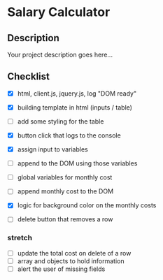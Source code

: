 # Salary Calculator

## Description

Your project description goes here...

## Checklist

- [x] html, client.js, jquery.js, log "DOM ready"
- [x] building template in html (inputs / table)
- [ ] add some styling for the table
- [x] button click that logs to the console
- [x] assign input to variables
- [ ] append to the DOM using those variables
- [ ] global variables for monthly cost
- [ ] append monthly cost to the DOM
- [x] logic for background color on the monthly costs
- [ ] delete button that removes a row


### stretch
- [ ] update the total cost on delete of a row
- [ ] array and objects to hold information
- [ ] alert the user of missing fields